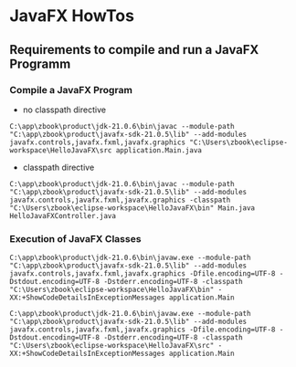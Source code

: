 # JavaFX HowTos 

## Requirements to compile and run a JavaFX Programm

### Compile a JavaFX Program

- no classpath directive

```
C:\app\zbook\product\jdk-21.0.6\bin\javac --module-path "C:\app\zbook\product\javafx-sdk-21.0.5\lib" --add-modules javafx.controls,javafx.fxml,javafx.graphics "C:\Users\zbook\eclipse-workspace\HelloJavaFX\src application.Main.java
```

- classpath directive
  
```
C:\app\zbook\product\jdk-21.0.6\bin\javac --module-path "C:\app\zbook\product\javafx-sdk-21.0.5\lib" --add-modules javafx.controls,javafx.fxml,javafx.graphics -classpath "C:\Users\zbook\eclipse-workspace\HelloJavaFX\bin" Main.java HelloJavaFXController.java
```

### Execution of JavaFX Classes 

```
C:\app\zbook\product\jdk-21.0.6\bin\javaw.exe --module-path "C:\app\zbook\product\javafx-sdk-21.0.5\lib" --add-modules javafx.controls,javafx.fxml,javafx.graphics -Dfile.encoding=UTF-8 -Dstdout.encoding=UTF-8 -Dstderr.encoding=UTF-8 -classpath "C:\Users\zbook\eclipse-workspace\HelloJavaFX\bin" -XX:+ShowCodeDetailsInExceptionMessages application.Main
```

```
C:\app\zbook\product\jdk-21.0.6\bin\javaw.exe --module-path "C:\app\zbook\product\javafx-sdk-21.0.5\lib" --add-modules javafx.controls,javafx.fxml,javafx.graphics -Dfile.encoding=UTF-8 -Dstdout.encoding=UTF-8 -Dstderr.encoding=UTF-8 -classpath "C:\Users\zbook\eclipse-workspace\HelloJavaFX\src" -XX:+ShowCodeDetailsInExceptionMessages application.Main
```
